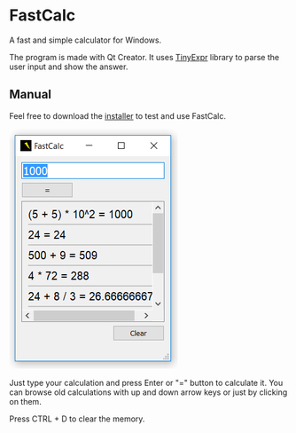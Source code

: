 # FastCalc
A fast and simple calculator for Windows.

The program is made with Qt Creator. It uses [TinyExpr](https://github.com/codeplea/tinyexpr) library to parse the user input and show the answer.

## Manual

Feel free to download the [installer](FastCalc_setup_1.3.exe) to test and use FastCalc.

![FastCalc screenshot](FastCalc_screenshot.png)

Just type your calculation and press Enter or "=" button to calculate it. You can browse old calculations with up and down arrow keys or just by clicking on them.

Press CTRL + D to clear the memory.
